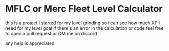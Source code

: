 # MFLC or Merc Fleet Level Calculator
this is a project i started for my level grinding so i can see how much XP i need for my level goal
if there's an error in the calculation or code feel free to open a pull request or DM me on discord

any help is appreciated

